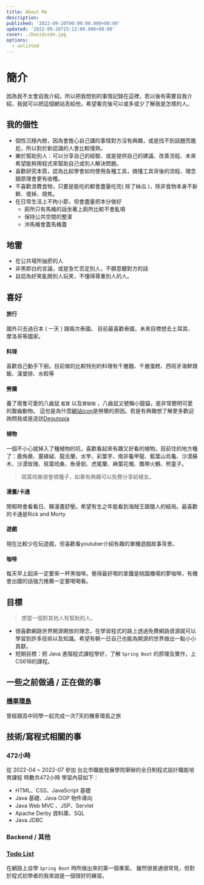 ```yaml
---
title: About Me
description: 
published: '2022-09-20T00:00:00.000+08:00'
updated: '2022-09-26T15:12:00.000+08:00'
cover: ./Davidcode.jpg
options:
  - unlisted
---
```


# 簡介

因為我不太會自我介紹，所以把我想到的事情記錄在這裡，若以後有需要自我介紹，我就可以把這個網站丟給他，希望看完後可以或多或少了解我是怎樣的人。

## 我的個性

+   個性沉穩內斂，因為會擔心自己講的事情對方沒有興趣，或是找不到話題而尷尬，所以對於新認識的人會比較慢熟。
+   樂於幫助別人：可以分享自己的經驗、或是提供自己的建議、改善流程、未來希望能夠用程式來幫助自己或別人解決問題。
+   喜歡研究本質，認為比起學會如何使用各種工具，搞懂工具背後的流程、理念跟原理會更有收穫。
+   不喜歡浪費食物，只要是能吃的都會盡量吃完( 除了絲瓜 )，除非食物本身不新鮮、壞掉、燒焦。
+   在日常生活上不拘小節，但會盡量把本分做好
    +   廁所只有馬桶的話坐著上廁所比較不會亂噴
    +   保持公共空間的整潔
    +   沖馬桶會蓋馬桶蓋

## 地雷

+   在公共場所抽菸的人
+   非黑即白的言論，或是急忙否定別人，不願意聽對方的話
+   自認為好笑亂開別人玩笑，不懂得尊重別人的人。

## 喜好

#### 旅行

國外只去過日本 ( 一天 ) 跟兩次泰國。 目前最喜歡泰國，未來目標想去土耳其、摩洛哥等國家。

#### 料理

喜歡自己動手下廚。目前做的比較特別的料理有千層麵、千層蛋糕、西班牙海鮮燉飯、漢堡排、水餃等

#### 勞贖

養了兩隻可愛的八齒鼠 `藍寶` 以及`寶咖咖` ，八齒鼠又號稱小龍貓，是非常聰明可愛的齧齒動物。
這也是為什麼[網站icon](https://davidcode.netlify.app/favicon.png)是勞贖的原因。若是有興趣想了解更多歡迎詢問我或是造訪[Degutopia](https://www.degutopia.co.uk/)

#### 植物

一個不小心就掉入了種植物的坑，喜歡看起來有趣又好看的植物。目前住的地方種了：鹿角蕨、蔓綠絨、龍舌蘭、水竽、彩葉芋、南非龜甲龍、藍葉山烏龜、沙漠蘇木、沙漠玫瑰、斑葉琉桑、魚骨劍、虎尾蘭、麻葉花燭、飄帶火鶴、熊童子。

>斑葉琉桑很會噴種子，如果有興趣可以免費分享給植友。

#### 漫畫/卡通

閒暇時會看看日、韓漫畫舒壓。希望有生之年能看到海賊王跟獵人的結局。最喜歡的卡通是Rick and Morty

#### 遊戲

現在比較少在玩遊戲，但喜歡看youtuber介紹有趣的單機遊戲故事背景。

#### 咖啡

每天早上起床一定要來一杯黑咖啡。覺得最好喝的拿鐵是桃園機場的夢咖啡，有機會出國的話強力推薦一定要喝喝看。

## 目標

> 想當一個對其他人有幫助的人。

+ 很喜歡網路世界開源開放的理念，在學習程式的路上透過免費網路資源就可以學習到許多技術以及知識。希望有朝一日自己也能為開源的世界做出一點小小貢獻。
+ 短期目標：把 Java 進階程式課程學好，了解 `Spring Boot` 的原理及實作，上CS61B的課程。

## 一些之前做過 / 正在做的事

### [機車環島](https://prezi.com/sms9q7vji96o/?preview=1)

曾經跟高中同學一起完成一次7天的機車環島之旅



## 技術/寫程式相關的事

### 472小時

從 2022-04 ~ 2022-07 參加 台北市職能發展學院舉辦的全日制程式設計職能培育課程
時數共472小時 學習內容如下：
+ HTML、CSS、JavaScript 基礎
+ Java 基礎、Java OOP 物件導向
+ Java Web MVC 、JSP、Servlet
+ Apache Derby 資料庫、SQL
+ Java JDBC

### Backend / 其他

### [Todo List](https://github.com/davidcode0128/SpringBootTodoList)

在網路上自學 `Spring Boot` 時所做出來的第一個專案。
雖然很普通很常見，但對於程式初學者的我來說是一個很好的練習。
